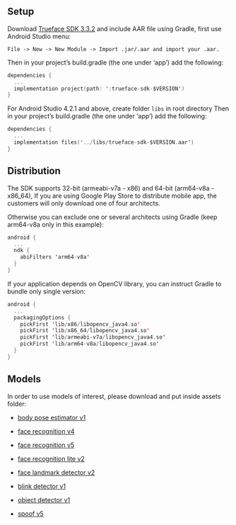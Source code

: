 ## Setup

Download [Trueface SDK 3.3.2](https://github.com/netdur/trueface-libraries-docs/releases/tag/v3.3.2) and include AAR file using Gradle, first use Android Studio menu:

```
File -> New -> New Module -> Import .jar/.aar and import your .aar.
```

Then in your project’s build.gradle (the one under ‘app’) add the following:

```kotlin
dependencies {
  ...
  implementation project(path: ':trueface-sdk-$VERSION')
}
```

For Android Studio 4.2.1 and above, create folder `libs` in root directory Then in your project’s build.gradle (the one under ‘app’) add the following:

```kotlin
dependencies {
  ...
  implementation files('../libs/trueface-sdk-$VERSION.aar')
}
```

## Distribution

The SDK supports 32-bit (armeabi-v7a - x86) and 64-bit (arm64-v8a - x86_64), If you are using Google Play Store to distribute mobile app, the customers will only download one of four architects.

Otherwise you can exclude one or several architects using Gradle (keep arm64-v8a only in this example):

```kotlin
android {
  ...
  ndk {
    abiFilters 'arm64-v8a'
  }
}
```

If your application depends on OpenCV library, you can instruct Gradle to bundle only single version:

```kotlin
android {
  ...
  packagingOptions {
    pickFirst 'lib/x86/libopencv_java4.so'
    pickFirst 'lib/x86_64/libopencv_java4.so'
    pickFirst 'lib/armeabi-v7a/libopencv_java4.so'
    pickFirst 'lib/arm64-v8a/libopencv_java4.so'
  }
}
```

## Models

In order to use models of interest, please download and put inside assets folder:

* [body pose estimator v1](https://storage.googleapis.com/sdk-models/enc/body_pose_estimator/v1/body_pose_estimator_v1.trueface.enc)

* [face recognition v4](https://storage.googleapis.com/sdk-models/enc/face_recognition/cpu/face_recognition_cpu_v4.trueface.enc)

* [face recognition v5](https://storage.googleapis.com/sdk-models/enc/face_recognition/cpu/face_recognition_cpu_v5.trueface.enc)

* [face recognition lite v2](https://storage.googleapis.com/sdk-models/enc/face_recognition/cpu/face_recognition_cpu_lite_v2.trueface.enc)

* [face landmark detector v2](https://storage.googleapis.com/sdk-models/enc/landmark_detection/face_landmark_detector_v2.trueface.enc)

* [blink detector v1](https://storage.googleapis.com/sdk-models/enc/blink/blink_detector_v1.trueface.enc)

* [object detector v1](https://storage.googleapis.com/sdk-models/enc/object_detection/object_detector_v1.trueface.enc)

* [spoof v5](https://storage.googleapis.com/sdk-models/enc/spoof/v5/spoof_v5.trueface.enc)
